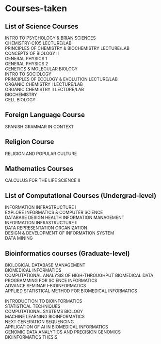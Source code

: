 # Courses-taken

## List of Science Courses

INTRO TO PSYCHOLOGY & BRIAN SCIENCES </br>
CHEMISTRY-C105  LECTURE/LAB </br>
PRINCIPLES OF CHEMISTRY & BIOCHEMISTRY LECTURE/LAB </br>
CONCEPTS OF BIOLOGY II </br>
GENERAL PHYSICS 1 </br>
GENERAL PHYSICS 2 </br>
GENETICS & MOLECULAR BIOLOGY </br>
INTRO TO SOCIOLOGY </br>
PRINCIPLES OF ECOLOGY & EVOLUTION LECTURE/LAB </br>
ORGANIC CHEMISTRY I LECTURE/LAB </br>
ORGANIC CHEMISTRY II LECTURE/LAB </br>
BIOCHEMISTRY </br>
CELL BIOLOGY </br>

## Foreign Language Course
SPANISH GRAMMAR IN CONTEXT

## Religion Course
RELIGION AND POPULAR CULTURE

## Mathematics Courses
CALCULUS FOR THE LIFE SCIENCE II

## List of Computational Courses (Undergrad-level)
INFORMATION INFRASTRUCTURE I	</br>
EXPLORE INFORMATICS & COMPUTER SCIENCE	</br>
DATABASE DESIGN HEALTH INFORMATION MANAGEMENT	</br>
INFORMATION INFRASTRUCTURE II</br>
DATA REPRESENTATION ORGANIZATION</br>
DESIGN & DEVELOPMENT OF INFORMATION SYSTEM </br>
DATA MINING </br>


## Bioinformatics courses (Graduate-level)
 BIOLOGICAL DATABASE MANAGEMENT	</br>
 BIOMEDICAL INFORMATICS </br>
 COMPUTATIONAL ANALYSIS OF HIGH-THROUGHPUT BIOMEDICAL DATA </br>
 PROGRAMMING FOR SCIENCE INFORMATICS </br>
 ADVANCE SEMINAR I-BIOINFORMATICS </br>
 APPLIED STATISTICAL METHOD FOR BIOMEDICAL INFORMATICS </br>	
 INTRODUCTION TO BIOINFORMATICS	</br>
 STATISTICAL TECHNIQUES </br>
 COMPUTATIONAL SYSTEMS BIOLOGY	</br>
 MACHINE LEARNING BIOINFORMATICS </br>
 NEXT GENERATION SEQUENCING </br>
 APPLICATION OF AI IN BIOMEDICAL INFORMATICS </br>
 GENOMIC DATA ANALYTICS AND PRECISION GENOMICS </br>
 BIOINFORMATICS THESIS </br>
 

